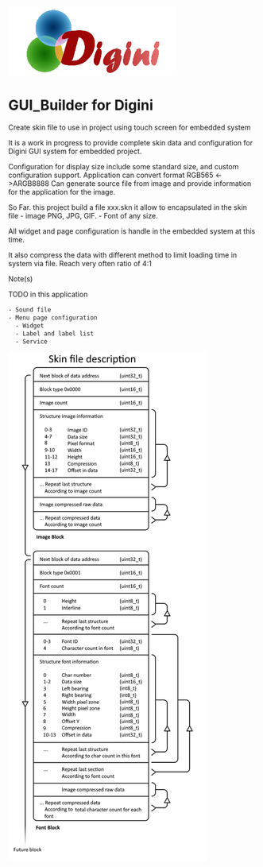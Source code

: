 ![alt text](https://github.com/aroyer-qc/GUI_Builder/blob/master/Ressource/Digini.png)

# GUI_Builder for Digini

Create skin file to use in project using touch screen for embedded system

It is a work in progress to provide complete skin data and configuration for Digini GUI system for embedded project.

Configuration for display size include some standard size, and custom configuration support.
Application can convert format RGB565 <->ARGB8888
Can generate source file from image and provide information for the application for the image.

So Far. this project build a file xxx.skn
  it allow to encapsulated in the skin file
    - image PNG, JPG, GIF.
    - Font of any size.

All widget and page configuration is handle in the embedded system at this time. 

It also compress the data with different method to limit loading time in system via file.
Reach very often ratio of 4:1 

Note(s)

TODO in this application
    
    - Sound file
    - Menu page configuration
      - Widget
      - Label and label list
      - Service
      
![alt text](https://github.com/aroyer-qc/GUI_Builder/blob/master/chart.png)
